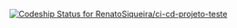 [![Codeship Status for RenatoSiqueira/ci-cd-projeto-teste](https://app.codeship.com/projects/ccd37ecb-bf4b-41fe-b7c7-6134264926c0/status?branch=master)](https://app.codeship.com/projects/448766)